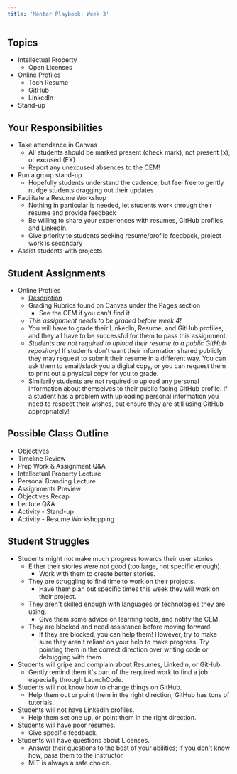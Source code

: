 ```yaml
---
title: 'Mentor Playbook: Week 3'
---
```


## Topics
* Intellectual Property
    * Open Licenses
* Online Profiles
    * Tech Resume
    * GitHub
    * LinkedIn
* Stand-up

## Your Responsibilities
* Take attendance in Canvas
    * All students should be marked present (check mark), not present (x), or excused (EX)
    * Report any unexcused absences to the CEM!
* Run a group stand-up
    * Hopefully students understand the cadence, but feel free to gently nudge students dragging out their updates
* Facilitate a Resume Workshop
    * Nothing in particular is needed, let students work through their resume and provide feedback
    * Be willing to share your experiences with resumes, GitHub profiles, and LinkedIn.
    * Give priority to students seeking resume/profile feedback, project work is secondary
* Assist students with projects

## Student Assignments
* Online Profiles
    * [Description](../../../assignments/online-profiles/)
    * Grading Rubrics found on Canvas under the Pages section
        * See the CEM if you can't find it
    * *This assignment needs to be graded before week 4!*
    * You will have to grade their LinkedIn, Resume, and GitHub profiles, and they all have to be successful for them to pass this assignment.
    * *Students are not required to upload their resume to a public GitHub repository!* If students don't want their information shared publicly they may request to submit their resume in a different way. You can ask them to email/slack you a digital copy, or you can request them to print out a physical copy for you to grade.
    * Similarily students are not required to upload any personal information about themselves to their public facing GitHub profile. If a student has a problem with uploading personal information you need to respect their wishes, but ensure they are still using GitHub appropriately!

## Possible Class Outline
* Objectives
* Timeline Review
* Prep Work & Assignment Q&A
* Intellectual Property Lecture
* Personal Branding Lecture
* Assignments Preview
* Objectives Recap
* Lecture Q&A
* Activity - Stand-up
* Activity - Resume Workshopping

## Student Struggles
* Students might not make much progress towards their user stories.
    * Either their stories were not good (too large, not specific enough).
        * Work with them to create better stories.
    * They are struggling to find time to work on their projects.
        * Have them plan out specific times this week they will work on their project.
    * They aren't skilled enough with languages or technologies they are using.
        * Give them some advice on learning tools, and notify the CEM.
    * They are blocked and need assistance before moving forward.
        * If they are blocked, you can help them! However, try to make sure they aren't reliant on your help to make progress. Try pointing them in the correct direction over writing code or debugging with them.
* Students will gripe and complain about Resumes, LinkedIn, or GitHub.
    * Gently remind them it's part of the required work to find a job especially through LaunchCode.
* Students will not know how to change things on GitHub.
    * Help them out or point them in the right direction; GitHub has tons of tutorials.
* Students will not have LinkedIn profiles.
    * Help them set one up, or point them in the right direction.
* Students will have poor resumes.
    * Give specific feedback.
* Students will have questions about Licenses.
    * Answer their questions to the best of your abilities; if you don't know how, pass them to the instructor.
    * MIT is always a safe choice.
